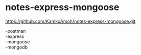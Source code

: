 # notes-express-mongoose  
https://github.com/KamkoAmoh/notes-express-mongoose.git  
  
-postman  
-express  
-mongoose  
-mongodb